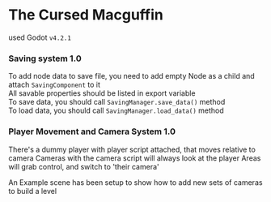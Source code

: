 # The Cursed Macguffin

used Godot `v4.2.1`

### Saving system 1.0

To add node data to save file, you need to add empty Node as a child and attach `SavingComponent` to it\
All savable properties should be listed in export variable\
To save data, you should call `SavingManager.save_data()` method\
To load data, you should call `SavingManager.load_data()` method

### Player Movement and Camera System 1.0

There's a dummy player with player script attached, that moves relative to camera
Cameras with the camera script will always look at the player
Areas will grab control, and switch to 'their camera'

An Example scene has been setup to show how to add new sets of cameras to build a level